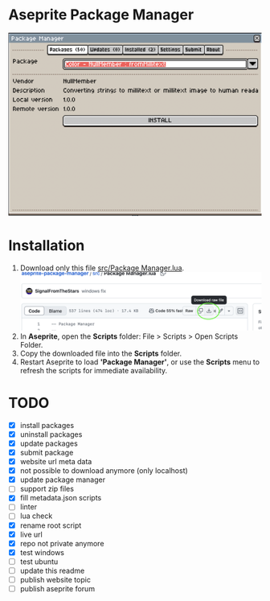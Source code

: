 # Aseprite Package Manager

![Window example](window.png)

# Installation

1. Download only this file [src/Package Manager.lua](https://github.com/SignalFromTheStars/aseprite-package-manager/blob/main/src/Package%20Manager.lua). 
    ![download example](download.png)
2. In **Aseprite**, open the **Scripts** folder: File > Scripts > Open Scripts Folder.
3. Copy the downloaded file into the **Scripts** folder.
4. Restart Aseprite to load **'Package Manager'**, or use the **Scripts** menu to refresh the scripts for immediate availability.

# TODO
- [x] install packages
- [x] uninstall packages
- [x] update packages
- [x] submit package
- [x] website url meta data
- [x] not possible to download anymore (only localhost)
- [x] update package manager
- [ ] support zip files 
- [x] fill metadata.json scripts
- [ ] linter
- [ ] lua check
- [x] rename root script
- [x] live url
- [x] repo not private anymore
- [x] test windows
- [ ] test ubuntu
- [ ] update this readme
- [ ] publish website topic
- [ ] publish aseprite forum
